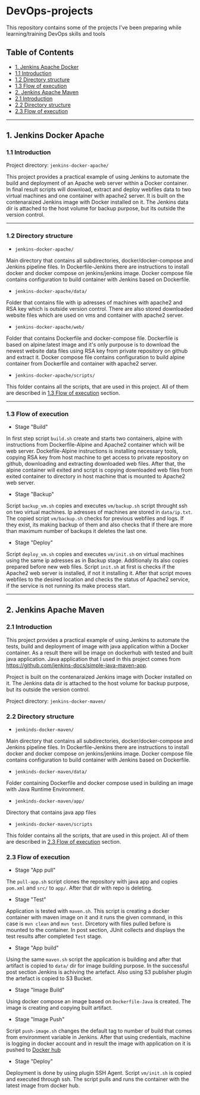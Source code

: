 # DevOps-projects
This repository contains some of the projects I've been preparing while learning/training DevOps skills and tools

## Table of Contents
- [1. Jenkins Apache Docker](#jda)
- [1.1 Introduction](#jda-intro)
- [1.2 Directory structure](#jda-dir)
- [1.3 Flow of execution](#jda-flow)
- [2. Jenkins Apache Maven](#jdm)
- [2.1 Introduction](#jdm-intro)
- [2.2 Directory structure](#jdm-dir)
- [2.3 Flow of execution](#jdm-flow)

---
<a name="jda"></a>
## 1. Jenkins Docker Apache
<a name="jda-intro"></a>
### 1.1 Introduction

Project directory: `jenkins-docker-apache/`

This project provides a practical example of using Jenkins to automate the build and deployment of an Apache web server within a Docker container. In final result scripts will download, extract and deploy webfiles data to two virtual machines and one container with apache2 server. It is built on the contenaraized Jenkins image with Docker installed on it. The Jenkins data dir is attached to the host volume for backup purpose, but its outside the version control.

---
<a name="jda-dir"></a>
### 1.2 Directory structure

- `jenkins-docker-apache/`

Main directory that contains all subdirectories, docker/docker-compose and Jenkins pipeline files. In Dockerfile-Jenkins there are instructions to install docker and docker compose on jenkins/jenkins image. Docker compose file contains configuration to build container with Jenkins based on Dockerfile.

- `jenkins-docker-apache/data/`

Folder that contains file with ip adresses of machines with apache2 and RSA key which is outside version control. There are also stored downloaded website files which are used on vms and container with apache2 server.

- `jenkins-docker-apache/web/`

Folder that contains Dockerfile and docker-compose file. Dockerfile is based on alpine:latest image and it's only purpouse is to download the newest website data files using RSA key from private repository on github and extract it. Docker compose file contains configuration to build alpine container from Dockerfile and container with apache2 server.

- `jenkins-docker-apache/scripts/`

This folder contains all the scripts, that are used in this project. All of them are described in [1.3 Flow of execution](#jda-flow) section.

---


<a name="jda-flow"></a>
### 1.3 Flow of execution

- Stage "Build"

In first step script `build.sh` create and starts two containers, alpine with instructions from Dockerfile-Alpine and Apache2 container which will be web server. Dockefile-Alpine instructions is installing necessary tools, copying RSA key from host machine to get access to private repository on github, downloading and extracting downloaded web files. After that, the alpine container will exited and script is copying downloaded web files from exited container to directory in host machine that is mounted to Apache2 web server.

- Stage "Backup"

Script `backup_vm.sh` copies and executes `vm/backup.sh` script throught ssh on two virtual machines. Ip adresses of machines are stored in `data/ip.txt`. The copied script `vm/backup.sh` checks for previous webfiles and logs. If they exist, its making backup of them and also checks that if there are more than maximum number of backups it deletes the last one.

- Stage "Deploy"

Script `deploy_vm.sh` copies and executes `vm/init.sh` on virtual machines using the same ip adresses as in Backup stage. Additionaly its also copies prepared before new web files. Script `init.sh` at first is checks if the Apache2 web server is installed, if not it installing it. After that script moves webfiles to the desired location and checks the status of Apache2 service, if the service is not running its make process start.

---
<a name="jdm"></a>
## 2. Jenkins Apache Maven
<a name="jdm-intro"></a>
### 2.1 Introduction

This project provides a practical example of using Jenkins to automate the tests, build and deployment of image with java application within a Docker container. As a result there will be image on dockerhub with tested and built java application. Java application that I used in this project comes from https://github.com/jenkins-docs/simple-java-maven-app. 

Project is built on the contenaraized Jenkins image with Docker installed on it. The Jenkins data dir is attached to the host volume for backup purpose, but its outside the version control.

Project directory: `jenkins-docker-maven/`

<a name="jdm-dir"></a>
### 2.2 Directory structure

- `jenkinds-docker-maven/`

Main directory that contains all subdirectories, docker/docker-compose and Jenkins pipeline files. In Dockerfile-Jenkins there are instructions to install docker and docker compose on jenkins/jenkins image. Docker compose file contains configuration to build container with Jenkins based on Dockerfile.

- `jenkinds-docker-maven/data/`

Folder containing Dockerfile and docker compose used in building an image with Java Runtime Environment.

- `jenkinds-docker-maven/app/`

Directory that contains java app files

- `jenkinds-docker-maven/scripts`

This folder contains all the scripts, that are used in this project. All of them are described in [2.3 Flow of execution](#jdm-flow) section.

<a name="jdm-flow"></a>
### 2.3 Flow of execution

- Stage "App pull"

The `pull-app.sh` script clones the repository with java app and copies `pom.xml` and `src/` to `app/`. After that dir with repo is deleting.

- Stage "Test"

Application is tested with `maven.sh`. This script is creating a docker container with maven image on it and it runs the given command, in this case is `mvn clean` and `mvn test`. Dircetory with files pulled before is mounted to the container. In post section, JUnit collects and displays the test results after completed `Test` stage.

- Stage "App build"

Using the same `maven.sh` script the application is building and after that artifact is copied to `data/` dir for image building purpose. In the successful post section Jenkins is achiving the artefact. Also using S3 publisher plugin the artefact is copied to S3 Bucket.

- Stage "Image Build"

Using docker compose an image based on `Dockerfile-Java` is created. The image is creating and copying built artifact.

- Stage "Image Push"

Script `push-image.sh` changes the default tag to number of build that comes from environment variable in Jenkins. After that using credentials, machine is logging in docker account and in result the image with application on it is pushed to [Docker hub](https://hub.docker.com/repository/docker/chrisarson/jdm-project/general)

- Stage "Deploy"

Deployment is done by using plugin SSH Agent. Script `vm/init.sh` is copied and executed through ssh. The script pulls and runs the container with the latest image from docker hub.
